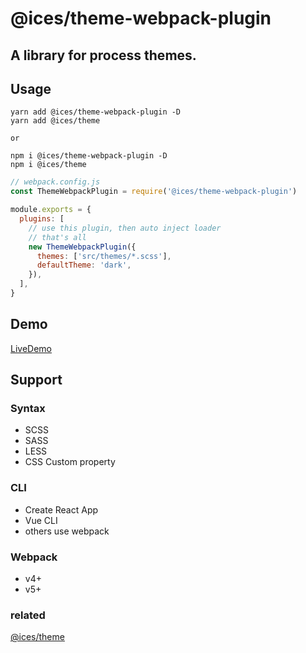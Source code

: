 # @ices/theme-webpack-plugin

## A library for process themes.

## Usage

```shell
yarn add @ices/theme-webpack-plugin -D
yarn add @ices/theme

or

npm i @ices/theme-webpack-plugin -D
npm i @ices/theme
```

```js
// webpack.config.js
const ThemeWebpackPlugin = require('@ices/theme-webpack-plugin')

module.exports = {
  plugins: [
    // use this plugin, then auto inject loader
    // that's all
    new ThemeWebpackPlugin({
      themes: ['src/themes/*.scss'],
      defaultTheme: 'dark',
    }),
  ],
}
```

## Demo

[LiveDemo](https://codesandbox.io/s/ices-theme-webpack-plugin-examples-lqg3r)

## Support

### Syntax

- SCSS
- SASS
- LESS
- CSS Custom property

### CLI

- Create React App
- Vue CLI
- others use webpack

### Webpack

- v4+
- v5+

### related

[@ices/theme](https://www.npmjs.com/package/@ices/theme)
